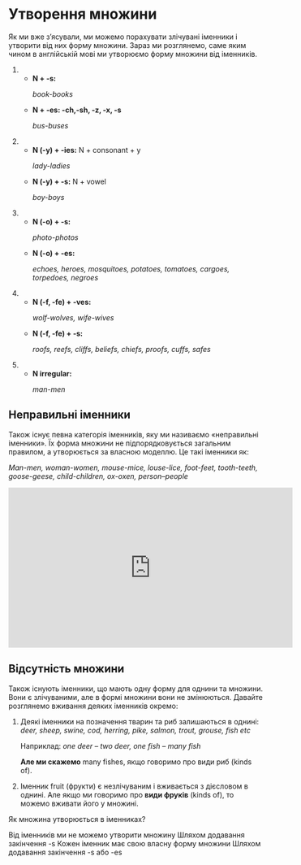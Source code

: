 # Утворення множини

<p>Як ми вже з’ясували, ми можемо порахувати злічувані іменники і утворити від них форму множини. Зараз ми розглянемо, саме яким чином в англійській мові ми утворюємо форму множини від іменників.</p>

<ol>
<li><ul>
<li><b>N + -s:</b></li>
<p><i>book-books</i></p>
<li><b>N + -es: -ch,-sh, -z, -x, -s</b></li>
<p><i>bus-buses</i></p>
</ul></li>
<li><ul>
<li><b>N (-y) + -ies:</b> N + consonant + y</li>
<p><i>lady-ladies</i></p>
<li><b>N (-y) + -s:</b> N + vowel</li>
<p><i>boy-boys</i></p>
</ul></li>
<li><ul>
<li><b>N (-o) + -s:</b></li>
<p><i>photo-photos</i></p>
<li><b>N (-o) + -es:</b></li>
<p><i>echoes, heroes, mosquitoes, potatoes, tomatoes, cargoes, torpedoes, negroes</i></p>
</ul></li>
<li><ul>
<li><b>N (-f, -fe) + -ves:</b></li>
<p><i>wolf-wolves, wife-wives</i></p>
<li><b>N (-f, -fe) + -s:</b></li>
<p><i>roofs, reefs, cliffs, beliefs, chiefs, proofs, cuffs, safes</i></p>
</ul></li>
<li><ul>
<li><b>N irregular:</b></li>
<p><i>man-men</i></p>
</ul></li>
</ol>

## Неправильні іменники

<p>Також існує певна категорія іменників, яку ми називаємо «неправильні іменники». Їх форма множини не підпорядковується загальним правилом, а утворюється за власною моделлю. Це такі іменники як:</p>
<p><i>Man-men, woman-women, mouse-mice, louse-lice, foot-feet, tooth-teeth, goose-geese, child-children, ox-oxen, person–people</i></p>

<div class="fluidMedia">
<iframe align="center" width="560" height="315" src="https://www.youtube.com/embed/eFkHV_FAw2c" frameborder="0" allowfullscreen></iframe>
</div>
<div class="popup">
</div>

## Відсутність множини

<p>Також існують іменники, що мають одну форму для однини та множини. Вони є злічуваними, але в формі множини вони не змінюються. Давайте розглянемо вживання деяких іменників окремо:</p>

<ol>
<li>Деякі іменники на позначення тварин та риб залишаються в однині: <i>deer, sheep, swine, cod, herring, pike, salmon, trout, grouse, fish etc</i></li>
<p>Наприклад: <i>one deer – two deer, one fish – many fish</i></p>
<p><b>Але ми скажемо</b> many fishes, якщо говоримо про види риб (kinds of).</p>
<li>Іменник fruit (фрукти) є незлічуваним і вживається з дієсловом в однині. Але якщо ми говоримо про <b>види фруків</b> (kinds of), то можемо вживати його у множині.</li>
</ol>

<quiz correctLabel="correct" incorrectLabel="incorrect" checkLabel="check">
    <question text="">
        <p>Як множина утворюється в іменниках?</p>
        <answer>Від іменників ми не можемо утворити множину</answer>
        <answer>Шляхом додавання закінчення -s</answer>
        <answer>Кожен іменник має свою власну форму множини</answer>
        <answer correct>Шляхом додавання закінчення -s або -es</answer>
    </question>
</quiz>